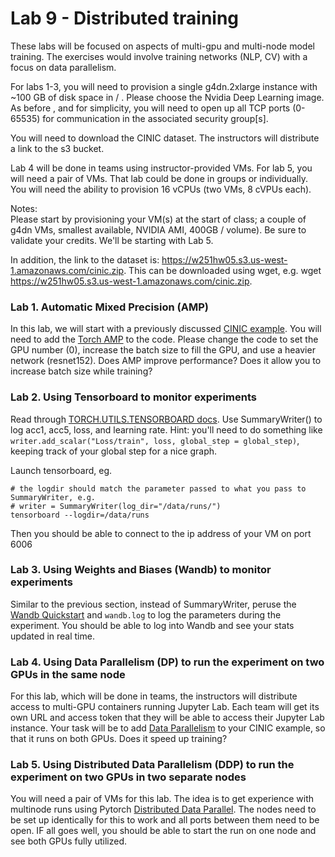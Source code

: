 # Lab 9 - Distributed training



These labs will be focused on aspects of multi-gpu and multi-node model training.
The exercises would involve training networks (NLP, CV) with a focus on data parallelism.

For labs 1-3, you will need to provision a single g4dn.2xlarge instance with ~100 GB of disk space in / . Please choose the Nvidia Deep Learning image.  As before , and for simplicity, you will need to open up all TCP ports (0-65535) for communication in the associated security group[s].

You will need to download the CINIC dataset. The instructors will distribute a link to the s3 bucket.

Lab 4 will be done in teams using instructor-provided VMs. For lab 5, you will need a pair of VMs. That lab could be done in groups or individually. You will need the ability to provision 16 vCPUs (two VMs, 8 cVPUs each).

Notes:  
Please start by provisioning your VM(s) at the start of class; a couple of g4dn VMs, smallest available, NVIDIA AMI, 400GB / volume).  Be sure to validate your credits.  We'll be starting with Lab 5.

In addition, the link to the dataset is: https://w251hw05.s3.us-west-1.amazonaws.com/cinic.zip.  This can be downloaded using wget, e.g. wget https://w251hw05.s3.us-west-1.amazonaws.com/cinic.zip.

### Lab 1. Automatic Mixed Precision (AMP)
In this lab, we will start with a previously discussed [CINIC example](cinic.ipynb). You will need to add the [Torch AMP](https://pytorch.org/docs/stable/amp.html) to the code.  Please change the code to set the GPU number (0), increase the batch size to fill the GPU, and use a heavier network (resnet152). Does AMP improve performance? Does it allow you to increase batch size while training?

### Lab 2. Using Tensorboard to monitor experiments
Read through [TORCH.UTILS.TENSORBOARD docs](https://pytorch.org/docs/stable/tensorboard.html). Use SummaryWriter() to log acc1, acc5, loss, and learning rate. Hint: you'll need to do something like `writer.add_scalar("Loss/train", loss, global_step = global_step)`, keeping track of your global step for a nice graph.

Launch tensorboard, eg.
```
# the logdir should match the parameter passed to what you pass to SummaryWriter, e.g.
# writer = SummaryWriter(log_dir="/data/runs/")
tensorboard --logdir=/data/runs
```
Then you should be able to connect to the ip address of your VM on port 6006

### Lab 3. Using Weights and Biases (Wandb) to monitor experiments
Similar to the previous section, instead of SummaryWriter, peruse the [Wandb Quickstart](https://docs.wandb.ai/quickstart) and `wandb.log` to log the parameters during the experiment. You should be able to log into Wandb and see your stats updated in real time.

### Lab 4. Using Data Parallelism (DP) to run the experiment on two GPUs in the same node
For this lab, which will be done in teams, the instructors will distribute access to multi-GPU containers running Jupyter Lab. Each team will get its own URL and access token that they will be able to access their Jupyter Lab instance. Your task will be to add [Data Parallelism](https://pytorch.org/tutorials/beginner/blitz/data_parallel_tutorial.html) to your CINIC example, so that it runs on both GPUs.  Does it speed up training?

### Lab 5. Using Distributed Data Parallelism (DDP) to run the experiment on two GPUs in two separate nodes
You will need a pair of VMs for this lab. The idea is to get experience with multinode runs using Pytorch [Distributed Data Parallel](https://pytorch.org/tutorials/intermediate/ddp_tutorial.html). The nodes need to be set up identically for this to work and all ports between them need to be open. IF all goes well, you should be able to start the run on one node and see both GPUs fully utilized.
